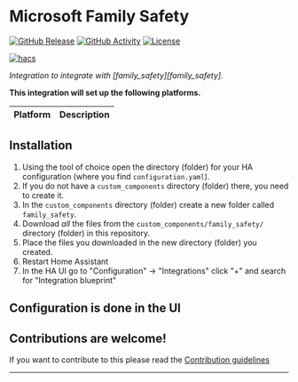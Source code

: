 # Microsoft Family Safety

[![GitHub Release][releases-shield]][releases]
[![GitHub Activity][commits-shield]][commits]
[![License][license-shield]](LICENSE)

[![hacs][hacsbadge]][hacs]

_Integration to integrate with [family_safety][family_safety]._

**This integration will set up the following platforms.**

| Platform | Description |
| -------- | ----------- |

## Installation

1. Using the tool of choice open the directory (folder) for your HA configuration (where you find `configuration.yaml`).
1. If you do not have a `custom_components` directory (folder) there, you need to create it.
1. In the `custom_components` directory (folder) create a new folder called `family_safety`.
1. Download _all_ the files from the `custom_components/family_safety/` directory (folder) in this repository.
1. Place the files you downloaded in the new directory (folder) you created.
1. Restart Home Assistant
1. In the HA UI go to "Configuration" -> "Integrations" click "+" and search for "Integration blueprint"

## Configuration is done in the UI

<!---->

## Contributions are welcome!

If you want to contribute to this please read the [Contribution guidelines](CONTRIBUTING.md)

---

[commits-shield]: https://img.shields.io/github/commit-activity/y/pantherale0/ha-familysafety.svg?style=for-the-badge
[commits]: https://github.com/pantherale0/ha-familysafety/commits/main
[hacs]: https://github.com/hacs/integration
[hacsbadge]: https://img.shields.io/badge/HACS-Custom-orange.svg?style=for-the-badge
[license-shield]: https://img.shields.io/github/license/pantherale0/ha-familysafety.svg?style=for-the-badge
[releases-shield]: https://img.shields.io/github/release/pantherale0/ha-familysafety.svg?style=for-the-badge
[releases]: https://github.com/pantherale0/ha-familysafety/releases

